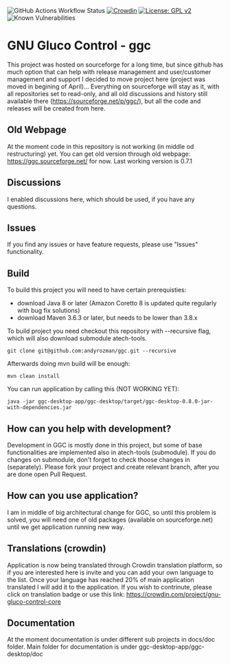 ![GitHub Actions Workflow Status](https://img.shields.io/github/actions/workflow/status/andyrozman/ggc/maven.yml)
[![Crowdin](https://badges.crowdin.net/gnu-gluco-control-core/localized.svg)](https://crowdin.com/project/gnu-gluco-control-core)
[![License: GPL v2](https://img.shields.io/badge/License-GPL_v2-blue.svg)](https://www.gnu.org/licenses/old-licenses/gpl-2.0.en.html)
![Known Vulnerabilities](https://snyk.io/test/github/andyrozman/ggc/badge.svg)

# GNU Gluco Control - ggc
This project was hosted on sourceforge for a long time, but since github has much option that can help with release management and 
user/customer management and support I decided to move project here (project was moved in begining of April)... Everything on sourceforge will stay as it, with all repositories 
set to read-only, and all old discussions and history still available there (https://sourceforge.net/p/ggc/), but all the code and releases
will be created from here.


## Old Webpage
At the moment code in this repository is not working (in middle od restructuring) yet. You can get old version through old webpage: https://ggc.sourceforge.net/ for now. Last working version is 0.7.1 


## Discussions
I enabled discussions here, which should be used, if you have any questions.

## Issues
If you find any issues or have feature requests, please use "Issues" functionality.

## Build
To build this project you will need to have certain prerequisties:
- download Java 8 or later (Amazon Coretto 8 is updated quite regularly with bug fix solutions)
- download Maven 3.6.3 or later, but needs to be lower than 3.8.x

To build project you need checkout this repository with --recursive flag, which will also download submodule atech-tools.
```
git clone git@github.com:andyrozman/ggc.git --recursive
```

Afterwards doing mvn build will be enough:
```
mvn clean install
```

You can run application by calling this (NOT WORKING YET):
```shell
java -jar ggc-desktop-app/ggc-desktop/target/ggc-desktop-0.8.0-jar-with-dependencies.jar
```


## How can you help with development?
Development in GGC is mostly done in this project, but some of base functionalities are implemented also in atech-tools (submodule). If you do changes on submodule, don't forget to check thoose changes in (separately).
Please fork your project and create relevant branch, after you are done open Pull Request.


## How can you use application?
I am in middle of big architectural change for GGC, so until this problem is solved, you will need one of old packages (available on sourceforge.net) 
until we get application running new way.

## Translations (crowdin)
Application is now being translated through Crowdin translation platform, so if you are interested here is invite and you can add your own language to the list. Once your language has reached 20% of main application translated I will add it to the application. If you wish to contrinute, please click on translation badge or use this link:
https://crowdin.com/project/gnu-gluco-control-core

## Documentation
At the moment documentation is under different sub projects in docs/doc folder. Main folder for documentation is under ggc-desktop-app/ggc-desktop/doc 